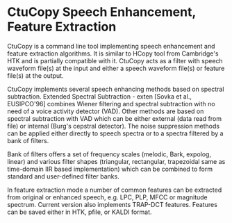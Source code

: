 # CtuCopy Speech Enhancement, Feature Extraction

CtuCopy is a command line tool implementing speech enhancement and feature extraction algorithms. It is similar to HCopy tool from Cambridge's HTK and is partially compatible with it. CtuCopy acts as a filter with speech waveform file(s) at the input and either a speech waveform file(s) or feature file(s) at the output.

CtuCopy implements several speech enhancing methods based on spectral subtraction. Extended Spectral Subtraction - exten [Sovka et al., EUSIPCO'96] combines Wiener filtering and spectral subtraction with no need of a voice activity detector (VAD). Other methods are based on spectral subtraction with VAD which can be either external (data read from file) or internal (Burg's cepstral detector). The noise suppression methods can be applied either directly to speech spectra or to a spectra filtered by a bank of filters.

Bank of filters offers a set of frequency scales (melodic, Bark, expolog, linear) and various filter shapes (triangular, rectangular, trapezoidal same as time-domain IIR based implementation) which can be combined to form standard and user-defined filter banks.

In feature extraction mode a number of common features can be extracted from original or enhanced speech, e.g. LPC, PLP, MFCC or magnitude spectrum. Current version also implements TRAP-DCT features. Features can be saved either in HTK, pfile, or KALDI format.
